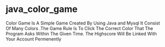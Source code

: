 # java_color_game
Color Game Is A Simple Game Created By Using Java and Mysql It Consist Of Many Colors .The Game Rule Is To Click The Correct Color That The Program Asks Within The Given Time. The Highscore Will Be Linked With Your Account Permenently

